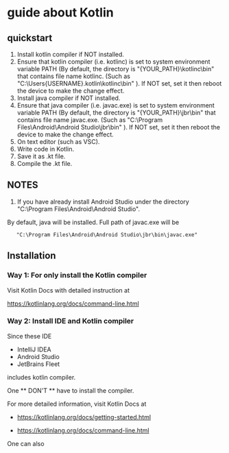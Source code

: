 # guide about Kotlin
## quickstart
1. Install kotlin compiler if NOT installed.
2. Ensure that kotlin compiler (i.e. kotlinc) is set to system environment variable PATH  (By default, the directory is "{YOUR_PATH}\kotlinc\bin" that contains file name kotlinc. (Such as "C:\Users\{USERNAME}\.kotlin\kotlinc\bin" ). If NOT set, set it then reboot the device to make the change effect.
3. Install java compiler if NOT installed.
4. Ensure that java compiler (i.e. javac.exe) is set to system environment variable PATH  (By default, the directory is "{YOUR_PATH}\jbr\bin" that contains file name javac.exe. (Such as "C:\Program Files\Android\Android Studio\jbr\bin" ). If NOT set, set it then reboot the device to make the change effect.
5. On text editor (such as VSC).
6. Write code in Kotlin.
7. Save it as .kt file.
8. Compile the .kt file.

## NOTES
1. If you have already install Android Studio under the directory "C:\Program Files\Android\Android Studio".
   
By default, java will be installed. Full path of javac.exe will be

       "C:\Program Files\Android\Android Studio\jbr\bin\javac.exe"

## Installation 
### Way 1: For only install the Kotlin compiler
Visit Kotlin Docs with detailed instruction at

https://kotlinlang.org/docs/command-line.html

### Way 2: Install IDE and Kotlin compiler
Since these IDE 

+ IntelliJ IDEA
+ Android Studio
+ JetBrains Fleet 

includes kotlin compiler. 

One ** DON'T ** have to install the compiler.

For more detailed information, visit Kotlin Docs at

+ https://kotlinlang.org/docs/getting-started.html

+ https://kotlinlang.org/docs/command-line.html


One can also 
